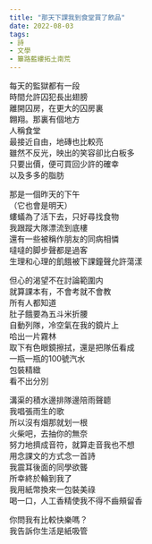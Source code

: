 ```yaml
---
title: "那天下課我到食堂買了飲品"
date: 2022-08-03 
tags:
- 詩
- 文學
- 篳路藍縷拓土南荒
---
```

           

每天的監獄都有一段  
時間允許囚犯長出翅膀  
離開囚房，在更大的囚房裏  
翺翔。那裏有個地方  
人稱食堂  
最接近自由，地磚也比較亮  
雖然不反光，映出的笑容卻比白板多  
只要出價，便可買回少許的確幸  
以及多多的脂肪  
  
那是一個昨天的下午  
（它也會是明天）  
螻蟻為了活下去，只好尋找食物  
我跟蹤大隊漂流到底樓  
還有一些被稱作朋友的同病相憐  
噠噠的脚步聲都是過客  
生理和心理的飢餓被下課鐘聲允許蕩漾  
  
但心的渴望不在討論範圍内  
就算課本有，不會考就不會教  
所有人都知道  
肚子餓要為五斗米折腰  
自動列隊，冷空氣在我的鏡片上  
哈出一片霧林  
取下有色眼鏡擦拭，還是把隊伍看成  
一瓶一瓶的100號汽水  
包裝精緻  
看不出分別  
  
溝渠的積水邊排隊邊陪雨聲聼  
我唱張雨生的歌  
所以沒有烟那就划一根  
火柴吧，去抽你的無奈  
努力地擠成音符，就算走音我也不想  
用念課文的方式念一首詩  
我震耳後面的同學欲聾  
所幸終於輪到我了  
我用紙幣換來一包裝美祿  
喝一口，人工香精使我不得不齒頰留香  
  
你問我有比較快樂嗎？  
我告訴你生活是紙吸管